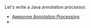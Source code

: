 Let's write a Java annotation processor.

* [Awesome Annotation Processing](https://github.com/gunnarmorling/awesome-annotation-processing)
* 